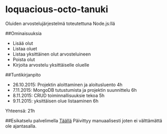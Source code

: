 # loquacious-octo-tanuki
Oluiden arvostelujärjestelmä toteutettuna Node.js:llä

##Ominaisuuksia
- Lisää olut
- Listaa oluet
- Listaa yksittäinen olut arvosteluineen
- Poista olut
- Kirjoita arvostelu yksittäiselle oluelle

##Tuntikirjanpito
- 26.10.2015: Projektin aloittaminen ja aloitusluento 4h
- 7.11.2015: MongoDB tutustumista ja projektin suunnittelu 6h
- 8.11.2015: CRUD toiminnallisuuksie tekoa 5h
- 9.11.2015: yksittäisen olue listaaminen 6h

Yhteensä: 21h

##Esikatselu palvelimella
[Täällä](http://keisari.net:3000/beers "oluet")
Päivittyy manuaalisesti joten ei välttämättä ole ajantasalla.
